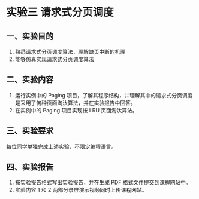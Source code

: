 # 实验三 请求式分页调度

## 一、实验目的

1. 熟悉请求式分页调度算法，理解缺页中断的机理
2. 能够仿真实现请求式分页调度算法

## 二、实验内容

1. 运行实例中的 Paging 项目，了解其程序结构，并理解其中的请求式分页调度是采用了何种页面淘汰算法，并在实验报告中回答。
2. 在实例中的 Paging 项目实现按 LRU 页面淘汰算法。

## 三、实验要求

每位同学单独完成上述实验，不限定编程语言。

## 四、实验报告

1. 按实验报告格式写出实验报告，并在生成 PDF 格式文件提交到课程网站中。
2. 实验内容 1 和 2 两部分录屏演示视频同时上传课程网站。

